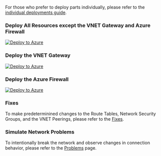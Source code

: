 For those who prefer to deploy parts individually, please refer to the [individual deployments guide](./IndividualDeployments.md).

### Deploy All Resources except the VNET Gateway and Azure Firewall
<a href="https://portal.azure.com/#create/Microsoft.Template/uri/https%3A%2F%2Fraw.githubusercontent.com%2FMicrosoftAzureAaron%2FNET_TrainingLabs%2Fmain%2FmasterDeployment.json">
  <img src="https://aka.ms/deploytoazurebutton" alt="Deploy to Azure" />
</a>

### Deploy the VNET Gateway
<a href="https://portal.azure.com/#create/Microsoft.Template/uri/https%3A%2F%2Fraw.githubusercontent.com%2FMicrosoftAzureAaron%2FNET_TrainingLabs%2Fmain%2FHubVNETGateway%2FVNETGateway.json">
  <img src="https://aka.ms/deploytoazurebutton" alt="Deploy to Azure" />
</a>

### Deploy the Azure Firewall
<a href="https://portal.azure.com/#create/Microsoft.Template/uri/https%3A%2F%2Fraw.githubusercontent.com%2FMicrosoftAzureAaron%2FNET_TrainingLabs%2Fmain%2FHubAzureFirewall%2FHubAZFW.json">
  <img src="https://aka.ms/deploytoazurebutton" alt="Deploy to Azure" />
</a>

### Fixes

To make predeterminined changes to the Route Tables, Network Security Groups, and the VNET Peerings, please refer to the [Fixes](./Fixes.md).

### Simulate Network Problems

To intentionally break the network and observe changes in connection behavior, please refer to the [Problems](./Problems.md) page.
